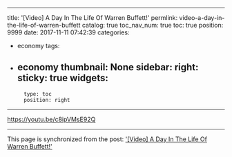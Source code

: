
---
title: '[Video]  A Day In The Life Of Warren Buffett!'
permlink: video-a-day-in-the-life-of-warren-buffett
catalog: true
toc_nav_num: true
toc: true
position: 9999
date: 2017-11-11 07:42:39
categories:
- economy
tags:
- economy
thumbnail: None
sidebar:
    right:
        sticky: true
widgets:
    -
        type: toc
        position: right
---


https://youtu.be/c8ipVMsE92Q

- - -

This page is synchronized from the post: ['[Video]  A Day In The Life Of Warren Buffett!'](https://steemit.com/@pius.pius/video-a-day-in-the-life-of-warren-buffett)

